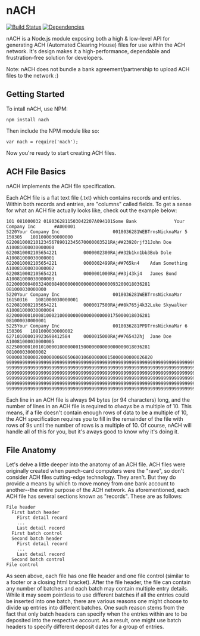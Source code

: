 # nACH

[![Build Status](https://travis-ci.org/zipline/nACH.svg?branch=master)](https://travis-ci.org/zipline/nACH)
[![Dependencies](https://david-dm.org/zipline/nACH.svg)](https://david-dm.org/zipline/nACH)

nACH is a Node.js module exposing both a high & low-level API for generating ACH (Automated Clearing House) files for use within the ACH network. It's design makes it a high-performance, dependable and frustration-free solution for developers.

 Note: nACH does not bundle a bank agreement/partnership to upload ACH files to the network :) 

## Getting Started
To intall nACH, use NPM:

	npm install nach

Then include the NPM module like so:

	var nach = require('nach');

Now you're ready to start creating ACH files.

## ACH File Basics
nACH implements the ACH file specification.

Each ACH file is a flat text file (.txt) which contains records and entries. Within both records and entries, are "columns" called fields. To get a sense for what an ACH file actually looks like, check out the example below:

    101 081000032 0180362811503042207A094101Some Bank              Your Company Inc       #A000001
    5220Your Company Inc                    0018036281WEBTrnsNicknaMar 5 150305   1081000030000000
    622081000210123456789012345670000003521RAj##23920rjf31John Doe              A10081000030000000
    6220810002105654221          0000002300RAj##32b1kn1bb3Bob Dole              A10081000030000001
    6220810002105654221          0000002499RAj##765kn4    Adam Something        A10081000030000002
    6220810002105654221          0000001000RAj##3j43kj4   James Bond            A10081000030000003
    822000000400324000840000000000000000000093200018036281                         081000030000000
    5220Your Company Inc                    0018036281WEBTrnsNicknaMar 16150316   1081000030000001
    6220810002105654221          0000017500RAj##8k765j4k32Luke Skywalker        A10081000030000004
    822000000100081000210000000000000000000175000018036281                         081000030000001
    5225Your Company Inc                    0018036281PPDTrnsNicknaMar 6 150306   1081000030000002
    627101000019923698412584     0000015000RAj##765432hj  Jane Doe              A10081000030000005
    822500000100101000010000000150000000000000000018036281                         081000030000002
    9000003000002000000060050600106000000015000000000026820                                       
    9999999999999999999999999999999999999999999999999999999999999999999999999999999999999999999999
    9999999999999999999999999999999999999999999999999999999999999999999999999999999999999999999999
    9999999999999999999999999999999999999999999999999999999999999999999999999999999999999999999999
    9999999999999999999999999999999999999999999999999999999999999999999999999999999999999999999999
    9999999999999999999999999999999999999999999999999999999999999999999999999999999999999999999999
    9999999999999999999999999999999999999999999999999999999999999999999999999999999999999999999999

Each line in an ACH file is always 94 bytes (or 94 characters) long, and the number of lines in an ACH file is required to *always* be a multiple of 10. This means, if a file doesn't contain enough rows of data to be a multiple of 10, the ACH specification requires you to fill in the remainder of the file with rows of 9s until the number of rows is a multiple of 10. Of course, nACH will handle all of this for you, but it's aways good to know why it's doing it.

## File Anatomy
Let's delve a little deeper into the anatomy of an ACH file. ACH files were originally created when punch-card computers were the "rave", so don't consider ACH files cutting-edge technology. They aren't. But they do provide a means by which to move money from one bank account to another--the entire purpose of the ACH network. As aforementioned, each ACH file has several sections known as "records". These are as follows:

    File header
      First batch header
        First detail record
        ...
        Last detail record
      First batch control
      Second batch header
        First detail record
        ...
        Last detail record
      Second batch control
    File control

As seen above, each file has one file header and one file control (similar to a footer or a closing html bracket). After the file header, the file can contain any number of batches and each batch may contain multiple entry details. While it may seem pointless to use different batches if all the entries could be inserted into one batch, there are various reasons one might choose to divide up entries into different batches. One such reason stems from the fact that only batch headers can specify when the entries within are to be deposited into the respective account. As a result, one might use batch headers to specify different deposit dates for a group of entries.
